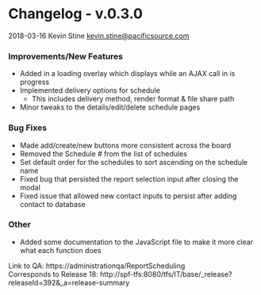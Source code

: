# Changelog - v.0.3.0
2018-03-16 Kevin Stine <kevin.stine@pacificsource.com>

### Improvements/New Features
* Added in a loading overlay which displays while an AJAX call in is progress
* Implemented delivery options for schedule
    * This includes delivery method, render format & file share path
* Minor tweaks to the details/edit/delete schedule pages

### Bug Fixes
* Made add/create/new buttons more consistent across the board
* Removed the Schedule # from the list of schedules
* Set default order for the schedules to sort ascending on the schedule name
* Fixed bug that persisted the report selection input after closing the modal
* Fixed issue that allowed new contact inputs to persist after adding contact to database 

### Other
* Added some documentation to the JavaScript file to make it more clear what each function does

Link to QA: https://administrationqa/ReportScheduling  
Corresponds to Release 18: http://spf-tfs:8080/tfs/IT/base/_release?releaseId=392&_a=release-summary 